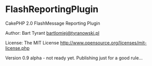 FlashReportingPlugin
====================

CakePHP 2.0 FlashMessage Reporting Plugin

Author:
Bart Tyrant
bartlomiej@tyranowski.pl


License: The MIT License
http://www.opensource.org/licenses/mit-license.php


Version
0.9 alpha - not ready yet. Publishing just for a good rule...
